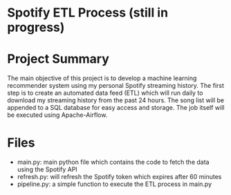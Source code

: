 # Spotify ETL Process (still in progress)

# Project Summary
The main objective of this project is to develop a machine learning recommender system using my personal Spotify streaming history. The first step is to create an automated data feed (ETL) which will run daily to download my streaming history from the past 24 hours. The song list will be appended to a SQL database for easy access and storage. The job itself will be executed using Apache-Airflow.

# Files
- main.py: main python file which contains the code to fetch the data using the Spotify API
- refresh.py: will refresh the Spotify token which expires after 60 minutes
- pipeline.py: a simple function to execute the ETL process in main.py

